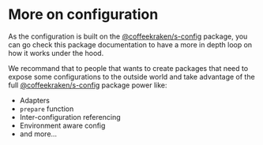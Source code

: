 <!--
/**
 * @name            More...
 * @namespace       doc.config
 * @type            Markdown
 * @platform        md
 * @status          stable
 * @menu            Documentation / Configuration           /doc/config/more
 *
 * @since           2.0.0
 * @author    Olivier Bossel <olivier.bossel@gmail.com> (https://olivierbossel.com)
 */
-->

<!-- image -->

<!-- header -->
##### 



# More on configuration

As the configuration is built on the [@coffeekraken/s-config](https://www.npmjs.com/package/@coffeekraken/s-config) package, you can go check this package documentation to have a more in depth loop on how it works under the hood.

We recommand that to people that wants to create packages that need to expose some configurations to the outside world and take advantage of the full [@coffeekraken/s-config](https://www.npmjs.com/package/@coffeekraken/s-config) package power like:

-   Adapters
-   `prepare` function
-   Inter-configuration referencing
-   Environment aware config
-   and more...

